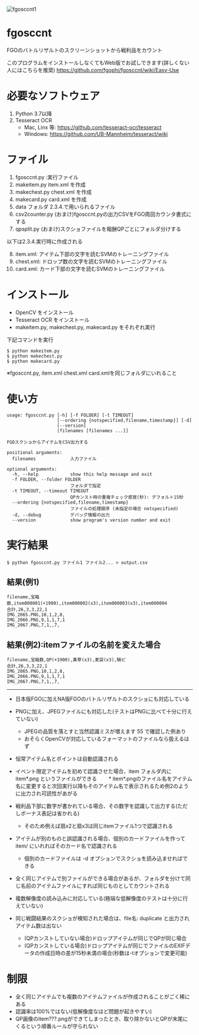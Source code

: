 ![fgosccnt1](https://user-images.githubusercontent.com/62515228/78866947-437c3100-7a7b-11ea-8eb7-7771786b1763.png)
# fgosccnt
FGOのバトルリザルトのスクリーンショットから戦利品をカウント

このプログラムをインストールしなくてもWeb版でお試しできます(詳しくない人にはこちらを推奨)
https://github.com/fgophi/fgosccnt/wiki/Easy-Use

# 必要なソフトウェア
1. Python 3.7以降
2. Tesseract OCR
   - Mac, Linx 等: https://github.com/tesseract-ocr/tesseract
   - Windows: https://github.com/UB-Mannheim/tesseract/wiki

# ファイル
1. fgosccnt.py :実行ファイル
2. makeitem.py item.xml を作成
3. makechest.py chest.xml を作成
4. makecard.py card.xml を作成
5. data フォルダ 2.3.4.で用いられるファイル
6. csv2counter.py (おまけ)fgosccnt.pyの出力CSVをFGO周回カウンタ書式にする
7. qpsplit.py (おまけ)スクショファイルを報酬QPごとにフォルダ分けする

以下は2.3.4.実行時に作成される

8. item.xml: アイテム下部の文字を読むSVMのトレーニングファイル
9. chest.xml:  ドロップ数の文字を読むSVMのトレーニングファイル
10. card.xml:  カード下部の文字を読むSVMのトレーニングファイル

# インストール

* OpenCV をインストール
* Tesseract OCR をインストール
* makeitem.py, makechest.py, makecard.py をそれぞれ実行

下記コマンドを実行

    $ python makeitem.py
    $ python makechest.py
    $ python makecard.py

※fgosccnt.py, item.xml chest.xml card.xmlを同じフォルダにいれること


# 使い方

```
usage: fgosccnt.py [-h] [-f FOLDER] [-t TIMEOUT]
                   [--ordering {notspecified,filename,timestamp}] [-d]
                   [--version]
                   [filenames [filenames ...]]

FGOスクショからアイテムをCSV出力する

positional arguments:
  filenames             入力ファイル

optional arguments:
  -h, --help            show this help message and exit
  -f FOLDER, --folder FOLDER
                        フォルダで指定
  -t TIMEOUT, --timeout TIMEOUT
                        QPカンスト時の重複チェック感覚(秒): デフォルト15秒
  --ordering {notspecified,filename,timestamp}
                        ファイルの処理順序 (未指定の場合 notspecified)
  -d, --debug           デバッグ情報の出力
  --version             show program's version number and exit
```

# 実行結果
    $ python fgosccnt.py ファイル1 ファイル2... > output.csv

## 結果(例1)
    filename,宝箱数,item000001(+1900),item000002(x3),item000003(x3),item000004
    合計,26,3,3,22,1
    IMG_2065.PNG,10,1,2,8,
    IMG_2066.PNG,9,1,1,7,1
    IMG_2067.PNG,7,1,,7,

## 結果(例2):itemファイルの名前を変えた場合
    filename,宝箱数,QP(+1900),薬草(x3),麦袋(x3),騎ピ
    合計,26,3,3,22,1
    IMG_2065.PNG,10,1,2,8,
    IMG_2066.PNG,9,1,1,7,1
    IMG_2067.PNG,7,1,,7,

***
* 日本版FGOに加えNA版FGOのバトルリザルトのスクショにも対応している
* PNGに加え、JPEGファイルにも対応した(テストはPNGに比べて十分に行えていない)
  * JPEGの品質を落とすと当然認識ミスが増えます 55 で確認した例あり 
  * おそらくOpenCVが対応しているフォーマットのファイルなら扱えるはず
  
* 恒常アイテム名とポイントは自動認識される
* イベント限定アイテムを初めて認識させた場合、item フォルダ内に item*.png というファイルができる
　　* item*.pngのファイル名をアイテム名に変更すると次回実行以降もそのアイテム名で表示されるため例2のように出力され可読性があがる
* 戦利品下部に数字が書かれている場合、その数字を認識して出力する(ただしボーナス表記は省かれる)
  * そのため例えば扇x2と扇x3は同じitemファイル1つで認識される
* アイテムが別のものと誤認識される場合、個別のカードファイルを作って item/ にいれればそのカード名で認識される
  * 個別のカードファイルは -d オプションでスクショを読み込ませればできる
* 全く同じアイテムで別ファイルができる場合があるが、フォルダを分けて同じ名前のアイテムファイルにすれば同じものとしてカウントされる
* 複数解像度の読み込みに対応している(極端な低解像度のテストは十分に行えていない)
* 同じ戦闘結果のスクショが検知された場合は、file名: duplicate と出力されアイテム数は出ない
  * (QPカンストしていない場合)ドロップアイテムが同じでQPが同じ場合
  * (QPカンストしている場合)ドロップアイテムが同じでファイルのEXIFデータの作成日時の差が15秒未満の場合(秒数は-tオプションで変更可能)

# 制限
* 全く同じアイテムでも複数のアイテムファイルが作成されることがごく稀にある
* 認識率は100%ではない(低解像度なほど問題が起きやすい)
* QP画像のitem???.pngができてしまったとき、取り除かないとQPが末尾にくるという順番ルールが守られない
